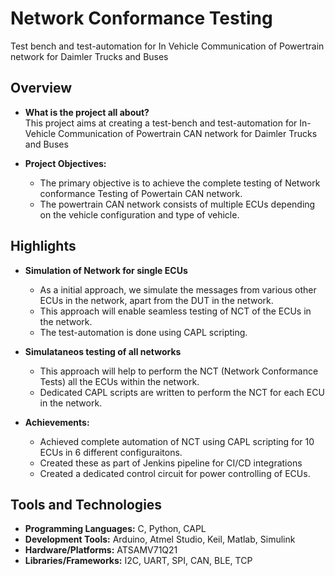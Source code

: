 # Network Conformance Testing

Test bench and test-automation for In Vehicle Communication of Powertrain network for Daimler Trucks and Buses

## Overview

- **What is the project all about?**  
  This project aims at creating a test-bench and test-automation for In-Vehicle Communication of Powertrain CAN network for Daimler Trucks and Buses

- **Project Objectives:**  

  - The primary objective is to achieve the complete testing of Network conformance Testing of Powertain CAN network.
  - The powertrain CAN network consists of multiple ECUs depending on the vehicle configuration and type of vehicle.

## Highlights

- **Simulation of Network for single ECUs**
  
  - As a initial approach, we simulate the messages from various other ECUs in the network, apart from the DUT in the network.
  - This approach will enable seamless testing of NCT of the ECUs in the network.
  - The test-automation is done using CAPL scripting.

- **Simulataneos testing of all networks**

  - This approach will help to perform the NCT (Network Conformance Tests) all the ECUs within the network.
  - Dedicated CAPL scripts are written to perform the NCT for each ECU in the network.
 
- **Achievements:**  

  - Achieved complete automation of NCT using CAPL scripting for 10 ECUs in 6 different configuraitons.
  - Created these as part of Jenkins pipeline for CI/CD integrations
  - Created a dedicated control circuit for power controlling of ECUs.
  

## Tools and Technologies

- **Programming Languages:** C, Python, CAPL
- **Development Tools:** Arduino, Atmel Studio, Keil, Matlab, Simulink 
- **Hardware/Platforms:** ATSAMV71Q21
- **Libraries/Frameworks:** I2C, UART, SPI, CAN, BLE, TCP